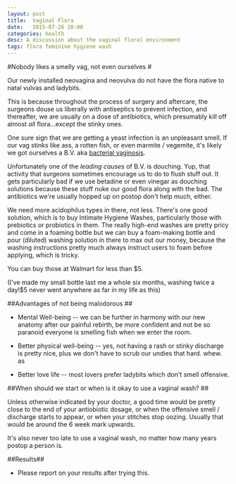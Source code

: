 ```yaml
---
layout: post
title:  Vaginal Flora
date:   2015-07-26 20:00
categories: health
desc: A discussion about the vaginal floral environment
tags: flora feminine hygiene wash
---
```

 
#Nobody likes a smelly vag, not even ourselves #

Our newly installed neovagina and neovulva do not have the flora native to natal vulvas and ladybits. 


This is because throughout the process of surgery and aftercare, the surgeons douse us liberally with antiseptics to prevent infection, and thereafter, we are usually on a dose of antibiotics, which presumably kill off almost *all* flora...except the stinky ones.


One sure sign that we are getting a yeast infection is an unpleasant smell. If our vag stinks like ass, a rotten fish, or even marmite / vegemite, it's likely we got ourselves a B.V. aka [bacterial vaginosis](https://en.wikipedia.org/wiki/Bacterial_vaginosis). 


Unfortunately one of the *leading causes* of B.V. is douching. Yup, that activity that surgeons sometimes encourage us to do to flush stuff out. It gets particularly bad if we use betadine or even vinegar as douching solutions because these stuff nuke our good flora along with the bad. The antibiotics we're usually hopped up on postop don't help much, either.


We need more acidophilus types in there, not less. There's one good solution, which is to buy Intimate Hygiene Washes, particularly those with prebiotics or probiotics in them. The really high-end washes are pretty pricy and come in a foaming bottle but we can buy a foam-making bottle and pour (diluted) washing solution in there to max out our money, because the washing instructions pretty much always instruct users to foam before applying, which is tricky. 

You can buy those at Walmart for less than $5. 

(I've made my small bottle last me a whole six months, washing twice a day!$5 never went anywhere as far in my life as this)


##Advantages of not being malodorous ##

* Mental Well-being -- we can be further in harmony with our new anatomy after our painful rebirth, be more confident and not be so paranoid everyone is smelling fish when we enter the room.

* Better physical well-being -- yes, not having a rash or stinky discharge is pretty nice, plus we don't have to scrub our undies that hard. whew. 
as
* Better love life -- most lovers prefer ladybits which don't smell offensive. 

##When should we start or when is it okay to use a vaginal wash? ##

Unless otherwise indicated by your doctor, a good time would be pretty close to the end of your antiobiotic dosage, or when the offensive smell / discharge starts to appear, or when your stitches stop oozing. Usually that would be around the 6 week mark upwards. 


It's also never too late to use a vaginal wash, no matter how many years postop a person is. 


##Results##

* Please report on your results after trying this. 